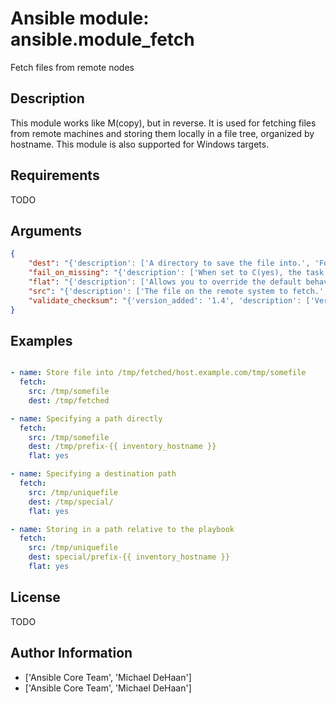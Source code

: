 # Ansible module: ansible.module_fetch


Fetch files from remote nodes

## Description

This module works like M(copy), but in reverse.
It is used for fetching files from remote machines and storing them locally in a file tree, organized by hostname.
This module is also supported for Windows targets.

## Requirements

TODO

## Arguments

``` json
{
    "dest": "{'description': ['A directory to save the file into.', 'For example, if the I(dest) directory is C(/backup) a I(src) file named C(/etc/profile) on host C(host.example.com), would be saved into C(/backup/host.example.com/etc/profile).'], 'required': True}",
    "fail_on_missing": "{'description': ['When set to C(yes), the task will fail if the remote file cannot be read for any reason.', 'Prior to Ansible 2.5, setting this would only fail if the source file was missing.', 'The default was changed to C(yes) in Ansible 2.5.'], 'type': 'bool', 'default': True}",
    "flat": "{'description': ['Allows you to override the default behavior of appending hostname/path/to/file to the destination.', "If C(dest) ends with '/', it will use the basename of the source file, similar to the copy module.", 'Obviously this is only handy if the filenames are unique.'], 'type': 'bool', 'default': False}",
    "src": "{'description': ['The file on the remote system to fetch.', 'This I(must) be a file, not a directory.', 'Recursive fetching may be supported in a later release.'], 'required': True}",
    "validate_checksum": "{'version_added': '1.4', 'description': ['Verify that the source and destination checksums match after the files are fetched.'], 'type': 'bool', 'default': True}",
}
```

## Examples


``` yaml

- name: Store file into /tmp/fetched/host.example.com/tmp/somefile
  fetch:
    src: /tmp/somefile
    dest: /tmp/fetched

- name: Specifying a path directly
  fetch:
    src: /tmp/somefile
    dest: /tmp/prefix-{{ inventory_hostname }}
    flat: yes

- name: Specifying a destination path
  fetch:
    src: /tmp/uniquefile
    dest: /tmp/special/
    flat: yes

- name: Storing in a path relative to the playbook
  fetch:
    src: /tmp/uniquefile
    dest: special/prefix-{{ inventory_hostname }}
    flat: yes

```

## License

TODO

## Author Information
  - ['Ansible Core Team', 'Michael DeHaan']
  - ['Ansible Core Team', 'Michael DeHaan']
